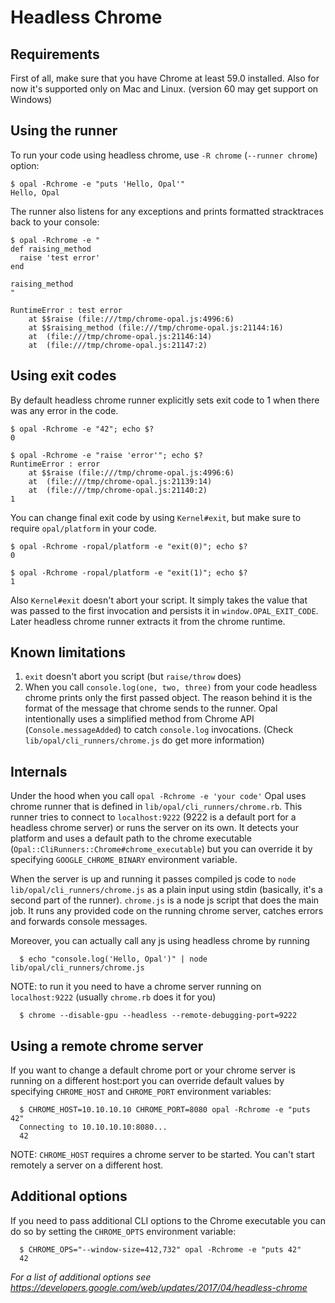 # Headless Chrome

## Requirements

First of all, make sure that you have Chrome at least 59.0 installed.
Also for now it's supported only on Mac and Linux. (version 60 may get support on Windows)

## Using the runner

To run your code using headless chrome, use `-R chrome` (`--runner chrome`) option:

    $ opal -Rchrome -e "puts 'Hello, Opal'"
    Hello, Opal

The runner also listens for any exceptions and prints formatted stracktraces back to your console:

    $ opal -Rchrome -e "
    def raising_method
      raise 'test error'
    end

    raising_method
    "

    RuntimeError : test error
        at $$raise (file:///tmp/chrome-opal.js:4996:6)
        at $$raising_method (file:///tmp/chrome-opal.js:21144:16)
        at  (file:///tmp/chrome-opal.js:21146:14)
        at  (file:///tmp/chrome-opal.js:21147:2)

## Using exit codes

By default headless chrome runner explicitly sets exit code to 1 when there was any error in the code.

    $ opal -Rchrome -e "42"; echo $?
    0

    $ opal -Rchrome -e "raise 'error'"; echo $?
    RuntimeError : error
        at $$raise (file:///tmp/chrome-opal.js:4996:6)
        at  (file:///tmp/chrome-opal.js:21139:14)
        at  (file:///tmp/chrome-opal.js:21140:2)
    1

You can change final exit code by using `Kernel#exit`, but make sure to require `opal/platform` in your code.

    $ opal -Rchrome -ropal/platform -e "exit(0)"; echo $?
    0

    $ opal -Rchrome -ropal/platform -e "exit(1)"; echo $?
    1

Also `Kernel#exit` doesn't abort your script. It simply takes the value that was passed to the first
invocation and persists it in `window.OPAL_EXIT_CODE`. Later headless chrome runner extracts it from the chrome runtime.

## Known limitations

1. `exit` doesn't abort you script (but `raise/throw` does)
2. When you call `console.log(one, two, three)` from your code headless chrome prints only the first passed object.
   The reason behind it is the format of the message that chrome sends to the runner.
   Opal intentionally uses a simplified method from Chrome API (`Console.messageAdded`) to catch `console.log` invocations.
   (Check `lib/opal/cli_runners/chrome.js` do get more information)

## Internals

Under the hood when you call `opal -Rchrome -e 'your code'` Opal uses chrome runner that is defined in
`lib/opal/cli_runners/chrome.rb`. This runner tries to connect to `localhost:9222` (9222 is a default port for a headless chrome server)
or runs the server on its own. It detects your platform and uses a default path to the chrome executable
(`Opal::CliRunners::Chrome#chrome_executable`) but you can override it by specifying `GOOGLE_CHROME_BINARY` environment
variable.

When the server is up and running it passes compiled js code to `node lib/opal/cli_runners/chrome.js`
as a plain input using stdin (basically, it's a second part of the runner).
`chrome.js` is a node js script that does the main job. It runs any provided code on the running chrome server,
catches errors and forwards console messages.


Moreover, you can actually call any js using headless chrome by running

      $ echo "console.log('Hello, Opal')" | node lib/opal/cli_runners/chrome.js

NOTE: to run it you need to have a chrome server running on `localhost:9222` (usually `chrome.rb` does it for you)

      $ chrome --disable-gpu --headless --remote-debugging-port=9222

## Using a remote chrome server

If you want to change a default chrome port or your chrome server is running on a different host:port
you can override default values by specifying `CHROME_HOST` and `CHROME_PORT` environment variables:

      $ CHROME_HOST=10.10.10.10 CHROME_PORT=8080 opal -Rchrome -e "puts 42"
      Connecting to 10.10.10.10:8080...
      42

NOTE: `CHROME_HOST` requires a chrome server to be started. You can't start remotely a server on a different host.


## Additional options

If you need to pass additional CLI options to the Chrome executable you can do so by setting the `CHROME_OPTS` environment variable:

      $ CHROME_OPS="--window-size=412,732" opal -Rchrome -e "puts 42"
      42

_For a list of additional options see https://developers.google.com/web/updates/2017/04/headless-chrome_
